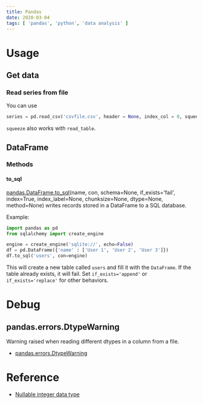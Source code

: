 ```yaml
---
title: Pandas
date: 2020-03-04
tags: [ 'pandas', 'python', 'data analysis' ]
---
```


# Usage

## Get data

### Read series from file

You can use

```python
series = pd.read_csv('csvfile.csv', header = None, index_col = 0, squeeze = True)
```

`squeeze` also works with `read_table`.

## DataFrame

### Methods

#### to_sql

[pandas.DataFrame.to_sql](https://pandas.pydata.org/pandas-docs/stable/reference/api/pandas.DataFrame.to_sql.html)(name, con, schema=None, if_exists='fail', index=True, index_label=None, chunksize=None, dtype=None, method=None) writes records stored in a DataFrame to a SQL database.

Example:

```python
import pandas as pd
from sqlalchemy import create_engine

engine = create_engine('sqlite://', echo=False)
df = pd.DataFrame({'name' : ['User 1', 'User 2', 'User 3']})
df.to_sql('users', con=engine)
```

This will create a new table called `users` and fill it with the `DataFrame`.
If the table already exists, it will fail. Set `if_exists='append'` or
`if_exists='replace'` for other behaviors.

# Debug

## pandas.errors.DtypeWarning

Warning raised when reading different dtypes in a column from a file.

* [pandas.errors.DtypeWarning](https://pandas.pydata.org/pandas-docs/stable/reference/api/pandas.errors.DtypeWarning.html)

# Reference

* [Nullable integer data
  type](https://pandas.pydata.org/pandas-docs/stable/user_guide/integer_na.html)
